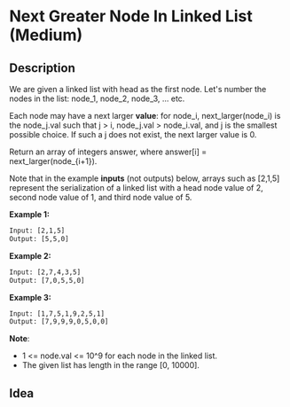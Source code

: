 # Next Greater Node In Linked List (Medium)

## Description
We are given a linked list with head as the first node.  Let's number the nodes in the list: node_1, node_2, node_3, ... etc.

Each node may have a next larger **value**: for node_i, next_larger(node_i) is the node_j.val such that j > i, node_j.val > node_i.val, and j is the smallest possible choice.  If such a j does not exist, the next larger value is 0.

Return an array of integers answer, where answer[i] = next_larger(node_{i+1}).

Note that in the example **inputs** (not outputs) below, arrays such as [2,1,5] represent the serialization of a linked list with a head node value of 2, second node value of 1, and third node value of 5.

**Example 1:**
```html
Input: [2,1,5]
Output: [5,5,0]
```

**Example 2:**
```html
Input: [2,7,4,3,5]
Output: [7,0,5,5,0]
```

**Example 3:**
```html
Input: [1,7,5,1,9,2,5,1]
Output: [7,9,9,9,0,5,0,0]
```

**Note**:
- 1 <= node.val <= 10^9 for each node in the linked list.
- The given list has length in the range [0, 10000].

## Idea
